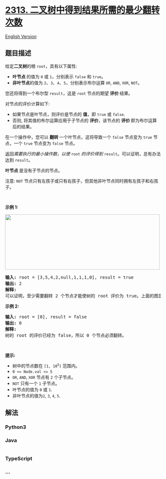 # [2313. 二叉树中得到结果所需的最少翻转次数](https://leetcode.cn/problems/minimum-flips-in-binary-tree-to-get-result)

[English Version](/solution/2300-2399/2313.Minimum%20Flips%20in%20Binary%20Tree%20to%20Get%20Result/README_EN.md)

## 题目描述

<!-- 这里写题目描述 -->

<p>给定<strong>二叉树</strong>的根 <code>root</code>，具有以下属性:</p>

<ul>
	<li><strong>叶节点&nbsp;</strong>的值为 <code>0</code> 或 <code>1</code>，分别表示 <code>false</code> 和 <code>true</code>。</li>
	<li><strong>非叶节点</strong>的值为 <code>2</code>、<code>3</code>、<code>4</code>、<code>5</code>，分别表示布尔运算&nbsp;<code>OR</code>,&nbsp;<code>AND</code>,&nbsp;<code>XOR</code>,&nbsp;<code>NOT</code>。</li>
</ul>

<p>您还将得到一个布尔型&nbsp;<code>result</code>，这是 <code>root</code>&nbsp;节点的期望&nbsp;<strong>评价</strong><strong>&nbsp;</strong>结果。</p>

<p data-group="1-1">对节点的评价计算如下:</p>

<ul>
	<li>如果节点是叶节点，则评价是节点的&nbsp;<strong>值</strong>，即 <code>true</code> 或&nbsp;<code>false</code>.</li>
	<li>否则, 将其值的布尔运算应用于子节点的&nbsp;<strong>评价</strong>，该节点的&nbsp;<strong>评价&nbsp;</strong>即为布尔运算后的结果。</li>
</ul>

<p>在一个操作中，您可以&nbsp;<strong>翻转&nbsp;</strong>一个叶节点，这将导致一个 <code>false</code>&nbsp;节点变为 <code>true</code>&nbsp;节点，一个 <code>true</code>&nbsp;节点变为 <code>false</code>&nbsp;节点。</p>

<p>返回<em>需要执行的最小操作数，以使 </em><code>root</code><em>&nbsp;的</em><em>评价得到&nbsp;</em><code>result</code>。可以证明，总有办法达到 <code>result</code>。</p>

<p data-group="1-1"><strong>叶节点&nbsp;</strong>是没有子节点的节点。</p>

<p>注意: <code>NOT</code> 节点只有左孩子或只有右孩子，但其他非叶节点同时拥有左孩子和右孩子。</p>

<p>&nbsp;</p>

<p><strong class="example">示例 1:</strong></p>
<img alt="" src="https://fastly.jsdelivr.net/gh/doocs/leetcode@main/solution/2300-2399/2313.Minimum%20Flips%20in%20Binary%20Tree%20to%20Get%20Result/images/operationstree.png" style="width: 500px; height: 179px;" />
<pre>
<strong>输入:</strong> root = [3,5,4,2,null,1,1,1,0], result = true
<strong>输出:</strong> 2
<strong>解释:</strong>
可以证明，至少需要翻转 2 个节点才能使树的 root 评价为 true。上面的图显示了实现这一目标的一种方法。
</pre>

<p><strong class="example">示例 2:</strong></p>

<pre>
<strong>输入:</strong> root = [0], result = false
<strong>输出:</strong> 0
<strong>解释:</strong>
树的 root 的评价已经为 false，所以 0 个节点必须翻转。
</pre>

<p>&nbsp;</p>

<p><strong>提示:</strong></p>

<ul>
	<li>树中的节点数在 <code>[1, 10<sup>5</sup>]</code>&nbsp;范围内。</li>
	<li><code>0 &lt;= Node.val &lt;= 5</code></li>
	<li><code>OR</code>, <code>AND</code>, <code>XOR</code>&nbsp;节点有&nbsp;<code>2</code> 个子节点。</li>
	<li><code>NOT</code> 只有一个&nbsp;<code>1</code> 子节点。</li>
	<li>叶节点的值为 <code>0</code> 或&nbsp;<code>1</code>.</li>
	<li>非叶节点的值为<code>2</code>, <code>3</code>, <code>4</code>,&nbsp;<code>5</code>.</li>
</ul>

## 解法

<!-- 这里可写通用的实现逻辑 -->

<!-- tabs:start -->

### **Python3**

<!-- 这里可写当前语言的特殊实现逻辑 -->



### **Java**

<!-- 这里可写当前语言的特殊实现逻辑 -->

```java

```

### **TypeScript**



### **...**

```

```


